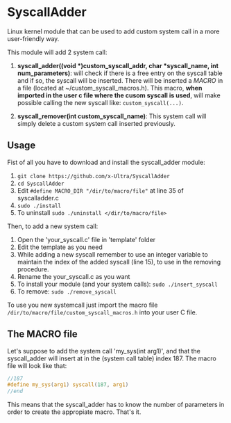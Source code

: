 # SyscallAdder

Linux kernel module that can be used to add custom system call in a more user-friendly way.

This module will add 2 system call:

1. **syscall_adder((void \*)custom\_syscall\_addr, char \*syscall\_name, int num\_parameters)**: will check if there is a free entry on the syscall table and if so, the syscall will be inserted. There will be inserted a _MACRO_ in a file (located at \~/custom_syscall_macros.h). This macro, **when imported in the user c file where the cusom syscall is used**, will make possible calling the new syscall like: `custom_syscall(...)`.

2. **syscall_remover(int custom_syscall_name)**: This system call will simply delete a custom system call inserted previously.

## Usage

Fist of all you have to download and install the syscall_adder module:
1. `git clone https://github.com/x-Ultra/SyscallAdder`
2. `cd SyscallAdder`
3. Edit `#define MACRO_DIR "/dir/to/macro/file"` at line 35 of syscalladder.c
4. `sudo ./install`
5. To uninstall `sudo ./uninstall </dir/to/macro/file>`

Then, to add a new system call:

1. Open the 'your_syscall.c' file in 'template' folder
2. Edit the template as you need
3. While adding a new syscall remember to use an integer variable to maintain the index of the added syscall (line 15), to use in the removing procedure.
4. Rename the your_syscall.c as you want
5. To install your module (and your system calls): `sudo ./insert_syscall`
6. To remove: `sudo ./remove_syscall`

To use you new systemcall just import the macro file `/dir/to/macro/file/custom_syscall_macros.h` into your user C file.

## The MACRO file

Let's suppose to add the system call 'my_sys(int arg1)', and that the syscall\_adder will insert at in the (system call table) index 187.
The macro file will look like that:

```C
//187
#define my_sys(arg1) syscall(187, arg1)
//end
```

This means that the syscall\_adder has to know the number of parameters in order to create the appropiate macro. That's it.
